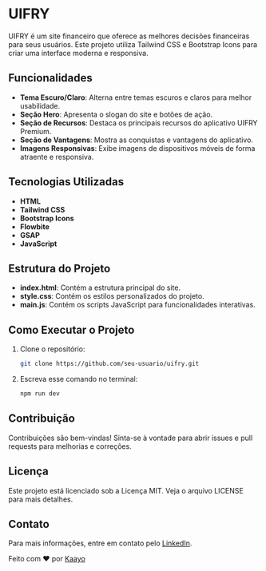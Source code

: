 # UIFRY

UIFRY é um site financeiro que oferece as melhores decisões financeiras para seus usuários. Este projeto utiliza Tailwind CSS e Bootstrap Icons para criar uma interface moderna e responsiva.

## Funcionalidades

- **Tema Escuro/Claro**: Alterna entre temas escuros e claros para melhor usabilidade.
- **Seção Hero**: Apresenta o slogan do site e botões de ação.
- **Seção de Recursos**: Destaca os principais recursos do aplicativo UIFRY Premium.
- **Seção de Vantagens**: Mostra as conquistas e vantagens do aplicativo.
- **Imagens Responsivas**: Exibe imagens de dispositivos móveis de forma atraente e responsiva.

## Tecnologias Utilizadas

- **HTML**
- **Tailwind CSS**
- **Bootstrap Icons**
- **Flowbite**
- **GSAP**
- **JavaScript**

## Estrutura do Projeto

- **index.html**: Contém a estrutura principal do site.
- **style.css**: Contém os estilos personalizados do projeto.
- **main.js**: Contém os scripts JavaScript para funcionalidades interativas.

## Como Executar o Projeto

1. Clone o repositório:
   ```bash
   git clone https://github.com/seu-usuario/uifry.git

2. Escreva esse comando no terminal:
    ```bash
    npm run dev

## Contribuição

Contribuições são bem-vindas! Sinta-se à vontade para abrir issues e pull requests para melhorias e correções.

## Licença

Este projeto está licenciado sob a Licença MIT. Veja o arquivo LICENSE para mais detalhes.

## Contato
Para mais informações, entre em contato pelo [LinkedIn](https://linkedin.com/in/caio-prates-dev).

Feito com ❤️ por [Kaayo](https://github.com/yKaayo)